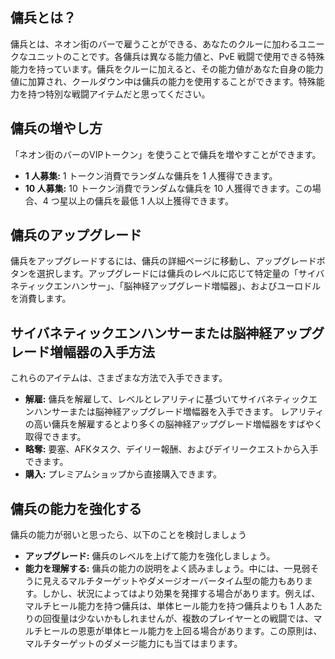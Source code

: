 ## 傭兵とは？

傭兵とは、ネオン街のバーで雇うことができる、あなたのクルーに加わるユニークなユニットのことです。各傭兵は異なる能力値と、PvE 戦闘で使用できる特殊能力を持っています。傭兵をクルーに加えると、その能力値があなた自身の能力値に加算され、クールダウン中は傭兵の能力を使用することができます。特殊能力を持つ特別な戦闘アイテムだと思ってください。

## 傭兵の増やし方

「ネオン街のバーのVIPトークン」を使うことで傭兵を増やすことができます。

-   **1 人募集:** 1 トークン消費でランダムな傭兵を 1 人獲得できます。
-   **10 人募集:** 10 トークン消費でランダムな傭兵を 10 人獲得できます。この場合、4 つ星以上の傭兵を最低 1 人以上獲得できます。

## 傭兵のアップグレード

傭兵をアップグレードするには、傭兵の詳細ページに移動し、アップグレードボタンを選択します。アップグレードには傭兵のレベルに応じて特定量の「サイバネティックエンハンサー」、「脳神経アップグレード増幅器」、およびユーロドルを消費します。

## サイバネティックエンハンサーまたは脳神経アップグレード増幅器の入手方法

これらのアイテムは、さまざまな方法で入手できます。

-   **解雇:** 傭兵を解雇して、レベルとレアリティに基づいてサイバネティックエンハンサーまたは脳神経アップグレード増幅器を入手できます。 レアリティの高い傭兵を解雇するとより多くの脳神経アップグレード増幅器をすばやく取得できます。
-   **略奪:** 要塞、AFKタスク、デイリー報酬、およびデイリークエストから入手できます。
-   **購入:** プレミアムショップから直接購入できます。

## 傭兵の能力を強化する

傭兵の能力が弱いと思ったら、以下のことを検討しましょう

-   **アップグレード:** 傭兵のレベルを上げて能力を強化しましょう。
-   **能力を理解する:** 傭兵の能力の説明をよく読みましょう。中には、一見弱そうに見えるマルチターゲットやダメージオーバータイム型の能力もあります。しかし、状況によってはより効果を発揮する場合があります。例えば、マルチヒール能力を持つ傭兵は、単体ヒール能力を持つ傭兵よりも 1 人あたりの回復量は少ないかもしれませんが、複数のプレイヤーとの戦闘では、マルチヒールの恩恵が単体ヒール能力を上回る場合があります。この原則は、マルチターゲットのダメージ能力にも当てはまります。
